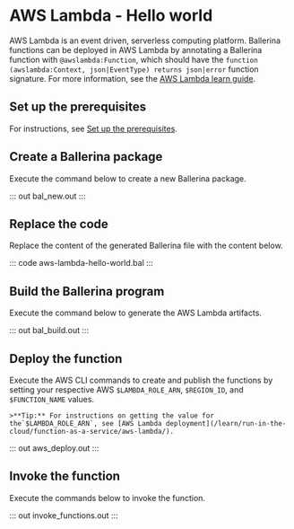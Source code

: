 # AWS Lambda - Hello world

AWS Lambda is an event driven, serverless computing platform. Ballerina functions can be deployed in AWS Lambda by annotating a Ballerina function with `@awslambda:Function`, which should have the `function (awslambda:Context, json|EventType) returns json|error` function signature. For more information, see the [AWS Lambda learn guide](/learn/run-in-the-cloud/function-as-a-service/aws-lambda/).

## Set up the prerequisites

For instructions, see [Set up the prerequisites](/learn/run-in-the-cloud/function-as-a-service/aws-lambda/#set-up-the-prerequisites).

## Create a Ballerina package

Execute the command below to create a new Ballerina package.

::: out bal_new.out :::

## Replace the code

Replace the content of the generated Ballerina file with the content below.

::: code aws-lambda-hello-world.bal :::

## Build the Ballerina program 

Execute the command below to generate the AWS Lambda artifacts.

::: out bal_build.out :::

## Deploy the function

Execute the AWS CLI commands to create and publish the functions by setting your respective AWS `$LAMBDA_ROLE_ARN`, `$REGION_ID`, and `$FUNCTION_NAME` values. 

    >**Tip:** For instructions on getting the value for the`$LAMBDA_ROLE_ARN`, see [AWS Lambda deployment](/learn/run-in-the-cloud/function-as-a-service/aws-lambda/).

::: out aws_deploy.out :::

## Invoke the function

Execute the commands below to invoke the function.

::: out invoke_functions.out :::
